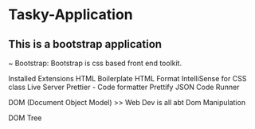 # Tasky-Application

## This is a bootstrap application
~ Bootstrap:
Bootstrap is css based front end toolkit.

Installed Extensions
HTML Boilerplate HTML Format IntelliSense for CSS class Live Server Prettier - Code formatter Prettify JSON Code Runner

DOM (Document Object Model) >> Web Dev is all abt Dom Manipulation

DOM Tree
<style> <title>

<script>
In order to access DOM tree we have "document object"

In simple in order to access any of the HTML tag/elems we have document object in JS.

https://getbootstrap.com/
